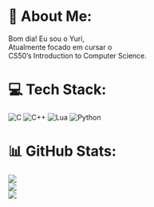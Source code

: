 # 💫 About Me:
Bom dia! Eu sou o Yuri,<br>Atualmente focado em cursar o<br>CS50’s Introduction to Computer Science.<br>

# 💻 Tech Stack:
![C](https://img.shields.io/badge/c-%2300599C.svg?style=for-the-badge&logo=c&logoColor=white) ![C++](https://img.shields.io/badge/c++-%2300599C.svg?style=for-the-badge&logo=c%2B%2B&logoColor=white) ![Lua](https://img.shields.io/badge/lua-%232C2D72.svg?style=for-the-badge&logo=lua&logoColor=white) ![Python](https://img.shields.io/badge/python-3670A0?style=for-the-badge&logo=python&logoColor=ffdd54)
# 📊 GitHub Stats:
![](https://github-readme-stats.vercel.app/api?username=yurimendes7&theme=dark&hide_border=false&include_all_commits=false&count_private=true)<br/> ![](https://github-readme-streak-stats.herokuapp.com/?user=yurimendes7&theme=dark&hide_border=false)<br/>
![](https://github-readme-stats.vercel.app/api/top-langs/?username=yurimendes7&theme=dark&hide_border=false&include_all_commits=false&count_private=true&layout=compact)

